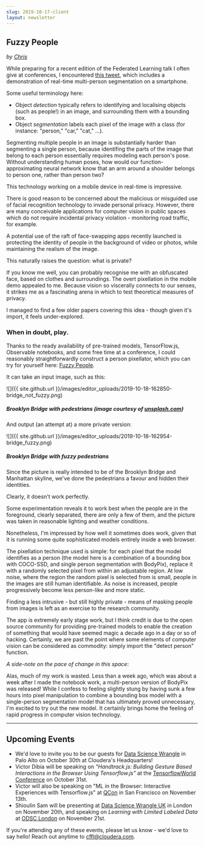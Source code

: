 ```yaml
---
slug: 2019-10-17-client
layout: newsletter
---
```


## Fuzzy People

*by [Chris](https://twitter.com/_cjwallace)*

While preparing for a recent edition of the Federated Learning talk I often give at conferences, I encountered [this tweet](https://twitter.com/EliotAndres/status/1175101115966398464), which includes a demonstration of real-time multi-person segmentation on a smartphone.

Some useful terminology here: 
* Object _detection_ typically refers to identifying and localising objects (such as people!) in an image, and surrounding them with a bounding box.
* Object _segmentation_ labels each pixel of the image with a class (for instance: "person," "car," "cat," ...).

Segmenting multiple people in an image is substantially harder than segmenting a single person, because identifing the parts of the image that belong to each person essentially requires modeling each person's pose. Without understanding human poses, how would our function-approximating neural network know that an arm around a shoulder belongs to person one, rather than person two?

This technology working on a mobile device in real-time is impressive.

There is good reason to be concerned about the malicious or misguided use of facial recognition technology to invade personal privacy. However, there are many conceivable applications for computer vision in public spaces which do not require incidental privacy violation - monitoring road traffic, for example.

A potential use of the raft of face-swapping apps recently launched is protecting the identity of people in the background of video or photos, while maintaining the realism of the image.

This naturally raises the question: what is private?

If you know me well, you can probably recognise me with an obfuscated face, based on clothes and surroundings. The overt pixellation in the mobile demo appealed to me. Because vision so viscerally connects to our senses, it strikes me as a fascinating arena in which to test theoretical measures of privacy.

I managed to find a few older papers covering this idea - though given it's import, it feels under-explored.

### When in doubt, play.

Thanks to the ready availability of pre-trained models, TensorFlow.js, Observable notebooks, and some free time at a conference, I could reasonably straightforwardly construct a person pixellator, which you can try for yourself here: [Fuzzy People](https://observablehq.com/@cjwallace/fuzzy-people).

It can take an input image, such as this:

![]({{ site.github.url }}/images/editor_uploads/2019-10-18-162850-bridge_not_fuzzy.png)
##### Brooklyn Bridge with pedestrians  (image courtesy of [unsplash.com](https://unsplash.com/photos/AM23EReEsdc))

And output (an attempt at) a more private version:

![]({{ site.github.url }}/images/editor_uploads/2019-10-18-162954-bridge_fuzzy.png)
##### Brooklyn Bridge with fuzzy pedestrians

Since the picture is really intended to be of the Brooklyn Bridge and Manhattan skyline, we've done the pedestrians a favour and hidden their identities.

Clearly, it doesn't work perfectly.

Some experimentation reveals it to work best when the people are in the foreground, clearly separated, there are only a few of them, and the picture was taken in reasonable lighting and weather conditions.

Nonetheless, I'm impressed by how well it sometimes does work, given that it is running some quite sophisticated models entirely inside a web browser.

The pixellation technique used is simple: for each pixel that the model identifies as a person (the model here is a combination of a bounding box with COCO-SSD, and single person segmentation with BodyPix), replace it with a randomly selected pixel from within an adjustable region. At low noise, where the region the random pixel is selected from is small, people in the images are still human identifiable. As noise is increased, people progressively become less person-like and more static. 

Finding a less intrusive - but still highly private - means of masking people from images is left as an exercise to the research community.

The app is extremely early stage work, but I think credit is due to the open source community for providing pre-trained models to enable the creation of something that would have seemed magic a decade ago in a day or so of hacking. Certainly, we are past the point where some elements of computer vision can be considered as commodity: simply import the "detect person" function.

_A side-note on the pace of change in this space_:

Alas, much of my work is wasted. Less than a week ago, which was about a week after I made the notebook work, a multi-person version of BodyPix was released! While I confess to feeling slightly stung by having sunk a few hours into pixel manipulation to combine a bounding box model with a single-person segmentation model that has ultimately proved unnecessary, I'm excited to try out the new model. It certainly brings home the feeling of rapid progress in computer vision technology.

---

## Upcoming Events

* We'd love to invite you to be our guests for [Data Science Wrangle](https://events.attend.com/f/1383790393) in Palo Alto on October 30th at Cloudera's Headquarters!
* Victor Dibia will be speaking on *"Handtrack.js: Building Gesture Based Interactions in the Browser Using Tensorflow.js"* at the [TensorflowWorld Conference](https://conferences.oreilly.com/tensorflow/tf-ca/public/schedule/detail/77833) on October 31st.
* Victor will also be speaking on "ML in the Browser: Interactive Experiences with Tensorflow.js" at [QCon](https://qconsf.com/sf2019/track/machine-learning-without-phd) in San Francisco on November 13th.
* Shioulin Sam will be presenting at [Data Science Wrangle UK](https://events.attend.com/f/1383790543) in London on November 20th, and speaking on *Learning with Limited Labeled Data* at [ODSC London](https://odsc.com/london/europe-schedule/) on November 21st. 

If you're attending any of these events, please let us know - we'd love to say hello!   Reach out anytime to [cffl@cloudera.com](mailto:cffl@cloudera.com).